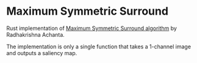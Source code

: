 # Maximum Symmetric Surround

Rust implementation of [Maximum Symmetric Surround algorithm](http://ivrl.epfl.ch/research/saliency/MSSS.html) by Radhakrishna Achanta.

The implementation is only a single function that takes a 1-channel image and outputs a saliency map.

